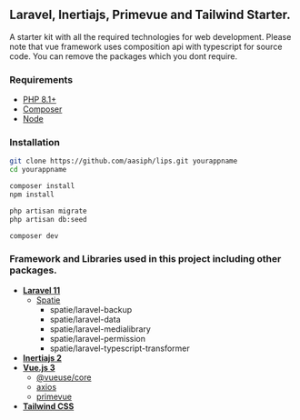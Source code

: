 ## Laravel, Inertiajs, Primevue and Tailwind Starter.

A starter kit with all the required technologies for web development.
Please note that vue framework uses composition api with typescript for source code.
You can remove the packages which you dont require.

### Requirements

- [PHP 8.1+](https://www.php.net/)
- [Composer](https://getcomposer.org/)
- [Node](https://nodejs.org/)

### Installation

```sh
git clone https://github.com/aasiph/lips.git yourappname
cd yourappname

composer install
npm install

php artisan migrate
php artisan db:seed

composer dev
```

### Framework and Libraries used in this project including other packages.

- **[Laravel 11](https://laravel.com/)**
    - [Spatie](https://spatie.be/)
        - spatie/laravel-backup
        - spatie/laravel-data
        - spatie/laravel-medialibrary
        - spatie/laravel-permission
        - spatie/laravel-typescript-transformer
- **[Inertiajs 2](https://inertiajs.com/)**
- **[Vue.js 3](https://vuejs.org/)**
    - [@vueuse/core](https://vueuse.org/)
    - [axios](https://axios-http.com/)
    - [primevue](https://primevue.org/)
- **[Tailwind CSS](https://tailwindcss.com/)**
